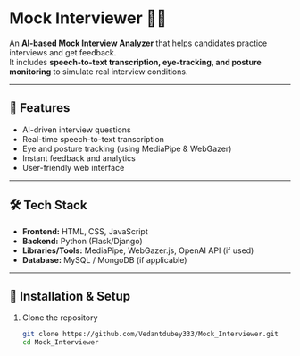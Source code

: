 # Mock Interviewer 🎤🤖

An **AI-based Mock Interview Analyzer** that helps candidates practice interviews and get feedback.  
It includes **speech-to-text transcription, eye-tracking, and posture monitoring** to simulate real interview conditions.  

---

## 🚀 Features
- AI-driven interview questions  
- Real-time speech-to-text transcription  
- Eye and posture tracking (using MediaPipe & WebGazer)  
- Instant feedback and analytics  
- User-friendly web interface  

---

## 🛠️ Tech Stack
- **Frontend:** HTML, CSS, JavaScript  
- **Backend:** Python (Flask/Django)  
- **Libraries/Tools:** MediaPipe, WebGazer.js, OpenAI API (if used)  
- **Database:** MySQL / MongoDB (if applicable)  

---

## 📂 Installation & Setup
1. Clone the repository  
   ```bash
   git clone https://github.com/Vedantdubey333/Mock_Interviewer.git
   cd Mock_Interviewer
